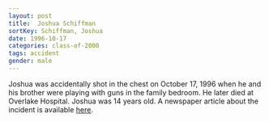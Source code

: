 ```yaml
---
layout: post
title:  Joshua Schiffman
sortKey: Schiffman, Joshua
date: 1996-10-17
categories: class-of-2000
tags: accident
gender: male
---
```

Joshua was accidentally shot in the chest on October 17, 1996 when he and his brother were playing with guns in the family bedroom. He later died at Overlake Hospital. Joshua was 14 years old. A newspaper article about the incident is available [here](https://archive.seattletimes.com/archive/?date=19961019&slug=2355010).
